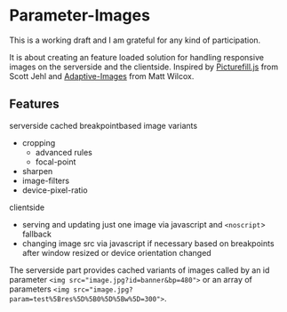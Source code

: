 Parameter-Images
================
This is a working draft and I am grateful for any kind of participation.

It is about creating an feature loaded solution for handling responsive images on the serverside and the clientside.
Inspired by [Picturefill.js](https://github.com/scottjehl/picturefill) from Scott Jehl and [Adaptive-Images](https://github.com/MattWilcox/Adaptive-Images) from Matt Wilcox.

Features
--------

serverside cached breakpointbased image variants

* cropping 
  * advanced rules
  * focal-point
* sharpen
* image-filters
* device-pixel-ratio
  
clientside

* serving and updating just one image via javascript and `<noscript`> fallback
* changing image src via javascript if necessary based on breakpoints after window resized or device orientation changed

The serverside part provides cached variants of images called by an id parameter `<img src="image.jpg?id=banner&bp=480">` or an array of parameters `<img src="image.jpg?param=test%5Bres%5D%5B0%5D%5Bw%5D=300">`.
